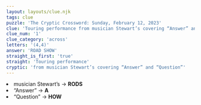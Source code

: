 ```yaml
---
layout: layouts/clue.njk
tags: clue
puzzle: 'The Cryptic Crossword: Sunday, February 12, 2023'
clue: 'Touring performance from musician Stewart’s covering “Answer” and “Question”'
clue_num: '1'
clue_category: 'across'
letters: '(4,4)'
answer: 'ROAD SHOW'
straight_is_first: 'true'
straight: 'Touring performance'
cryptic: 'from musician Stewart’s covering “Answer” and “Question”'
---
```

<li>musician Stewart’s → <b>RODS</b></li>
<li>“Answer” → <b>A</b></li>
<li>“Question” → <b>HOW</b</li>